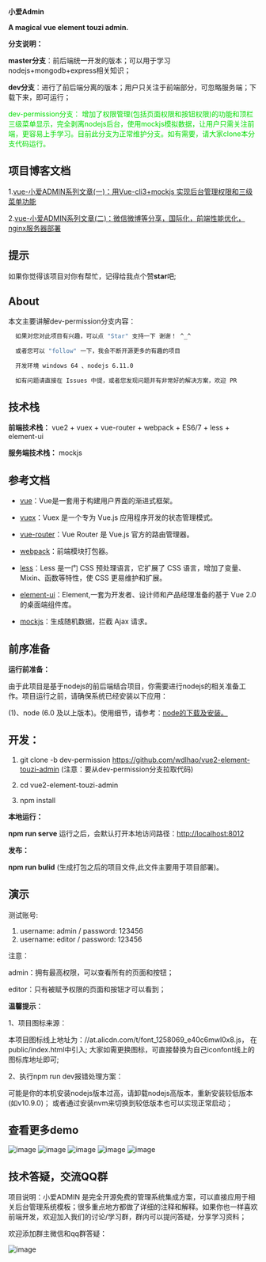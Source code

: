 <b>小爱Admin</b>

**A magical vue element touzi admin.**

**分支说明：**

**master分支**：前后端统一开发的版本；可以用于学习nodejs+mongodb+express相关知识；

**dev分支**：进行了前后端分离的版本；用户只关注于前端部分，可忽略服务端；下载下来，即可运行；

<font color="#00dd00">
dev-permission分支：
增加了权限管理(包括页面权限和按钮权限)的功能和顶栏三级菜单显示，完全剥离nodejs后台，使用mockjs模拟数据，让用户只需关注前端，更容易上手学习。目前此分支为正常维护分支。如有需要，请大家clone本分支代码运行。</font>


## 项目博客文档

1.[vue-小爱ADMIN系列文章(一)：用Vue-cli3+mockjs 实现后台管理权限和三级菜单功能](https://github.com/wdlhao/webBlog/blob/master/readmes/01.md)

2.[vue-小爱ADMIN系列文章(二)：微信微博等分享，国际化，前端性能优化，nginx服务器部署](https://github.com/wdlhao/webBlog/blob/master/readmes/02.md)

## 提示

如果你觉得该项目对你有帮忙，记得给我点个赞**star**吧;

## About

本文主要讲解dev-permission分支内容：

```bash
  如果对您对此项目有兴趣，可以点 "Star" 支持一下 谢谢！ ^_^
  
  或者您可以 "follow" 一下，我会不断开源更多的有趣的项目
  
  开发环境 windows 64 、nodejs 6.11.0
  
  如有问题请直接在 Issues 中提，或者您发现问题并有非常好的解决方案，欢迎 PR
```

## 技术栈

**前端技术栈：** vue2 + vuex + vue-router + webpack + ES6/7 + less + element-ui

**服务端技术栈：** mockjs

## 参考文档

*   [vue](https://vuejs.bootcss.com/v2/guide/)：Vue是一套用于构建用户界面的渐进式框架。

*   [vuex](https://vuex.vuejs.org/zh/)：Vuex 是一个专为 Vue.js 应用程序开发的状态管理模式。

*   [vue-router](https://router.vuejs.org/zh/)：Vue Router 是 Vue.js 官方的路由管理器。

*   [webpack](https://webpack.js.org/concepts/)：前端模块打包器。

*   [less](http://lesscss.cn/)：Less 是一门 CSS 预处理语言，它扩展了 CSS 语言，增加了变量、Mixin、函数等特性，使 CSS 更易维护和扩展。

*   [element-ui](https://element.eleme.io/)：Element,一套为开发者、设计师和产品经理准备的基于 Vue 2.0 的桌面端组件库。

*   [mockjs](https://github.com/nuysoft/Mock/wiki/Getting-Started)：生成随机数据，拦截 Ajax 请求。

## 前序准备

**运行前准备：**

由于此项目是基于nodejs的前后端结合项目，你需要进行nodejs的相关准备工作。项目运行之前，请确保系统已经安装以下应用：

(1)、node (6.0 及以上版本)。使用细节，请参考：[node的下载及安装。](https://nodejs.org/en/download/)

## 开发：

1.  git clone -b dev-permission <https://github.com/wdlhao/vue2-element-touzi-admin>  (注意：要从dev-permission分支拉取代码)

2.  cd vue2-element-touzi-admin

3.  npm install

**本地运行：**

**npm run serve** 运行之后，会默认打开本地访问路径：<http://localhost:8012>

**发布：**

**npm run bulid** (生成打包之后的项目文件,此文件主要用于项目部署)。

## 演示

测试账号:

1.  username: admin / password: 123456
2.  username: editor / password: 123456

注意：

admin：拥有最高权限，可以查看所有的页面和按钮；

editor：只有被赋予权限的页面和按钮才可以看到；

**温馨提示**：

1、项目图标来源：

本项目图标线上地址为：//at.alicdn.com/t/font\_1258069\_e40c6mwl0x8.js， 在public/index.html中引入;
大家如需更换图标，可直接替换为自己iconfont线上的图标库地址即可;

2、执行npm run dev报错处理方案：

可能是你的本机安装nodejs版本过高，请卸载nodejs高版本，重新安装较低版本(如v10.9.0)；
或者通过安装nvm来切换到较低版本也可以实现正常启动；

## 查看更多demo

![image](https://github.com/wdlhao/vue2-element-touzi-admin/blob/dev-permission/src/assets/github/1.png)
![image](https://github.com/wdlhao/vue2-element-touzi-admin/blob/dev-permission/src/assets/github/2.png)
![image](https://github.com/wdlhao/vue2-element-touzi-admin/blob/dev-permission/src/assets/github/3.png)
![image](https://github.com/wdlhao/vue2-element-touzi-admin/blob/dev-permission/src/assets/github/4.png)
![image](https://github.com/wdlhao/vue2-element-touzi-admin/blob/dev-permission/src/assets/github/5.png)

## 技术答疑，交流QQ群

项目说明：小爱ADMIN 是完全开源免费的管理系统集成方案，可以直接应用于相关后台管理系统模板；很多重点地方都做了详细的注释和解释。如果你也一样喜欢前端开发，欢迎加入我们的讨论/学习群，群内可以提问答疑，分享学习资料；

欢迎添加群主微信和qq群答疑：

![image](https://github.com/wdlhao/vue2-element-touzi-admin/blob/dev-permission/src/assets/img/qcode.jpg)
